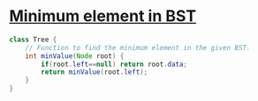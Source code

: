 # [**Minimum element in BST**](https://practice.geeksforgeeks.org/problems/minimum-element-in-bst/1#)

```java
class Tree {
    // Function to find the minimum element in the given BST.
    int minValue(Node root) {
        if(root.left==null) return root.data;
        return minValue(root.left);
    }
}
```